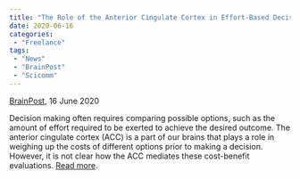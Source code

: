 ```yaml
---
title: "The Role of the Anterior Cingulate Cortex in Effort-Based Decision Making"
date: 2020-06-16
categories:
 - "Freelance"
tags:
 - "News"
 - "BrainPost" 
 - "Scicomm"
---
```


<!--more-->

[BrainPost](https://www.brainpost.co/), 16 June 2020

Decision making often requires comparing possible options, such as the amount of effort required to be exerted to achieve the desired outcome. The anterior cingulate cortex (ACC) is a part of our brains that plays a role in weighing up the costs of different options prior to making a decision. However, it is not clear how the ACC mediates these cost-benefit evaluations. [Read more](https://www.brainpost.co/weekly-brainpost/2020/6/16/the-role-of-the-anterior-cingulate-cortex-in-effort-based-decision-making). 